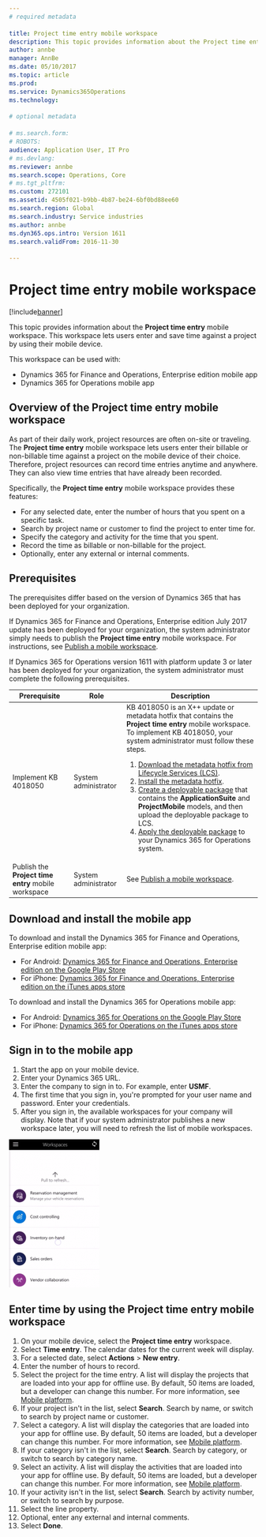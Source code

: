 ```yaml
---
# required metadata

title: Project time entry mobile workspace 
description: This topic provides information about the Project time entry mobile workspace. This workspace lets users enter and save time against a project by using their mobile device.
author: annbe
manager: AnnBe
ms.date: 05/10/2017
ms.topic: article
ms.prod: 
ms.service: Dynamics365Operations
ms.technology: 

# optional metadata

# ms.search.form: 
# ROBOTS: 
audience: Application User, IT Pro
# ms.devlang: 
ms.reviewer: annbe
ms.search.scope: Operations, Core
# ms.tgt_pltfrm: 
ms.custom: 272101
ms.assetid: 4505f021-b9bb-4b87-be24-6bf0bd88ee60
ms.search.region: Global
ms.search.industry: Service industries
ms.author: annbe
ms.dyn365.ops.intro: Version 1611
ms.search.validFrom: 2016-11-30

---
```


# Project time entry mobile workspace

[!include[banner](../includes/banner.md)]



This topic provides information about the **Project time entry** mobile workspace. This workspace lets users enter and save time against a project by using their mobile device.

This workspace can be used with:
- Dynamics 365 for Finance and Operations, Enterprise edition mobile app
- Dynamics 365 for Operations mobile app


Overview of the Project time entry mobile workspace
---------------------------------------------------

As part of their daily work, project resources are often on-site or traveling. The **Project time entry** mobile workspace lets users enter their billable or non-billable time against a project on the mobile device of their choice. Therefore, project resources can record time entries anytime and anywhere. They can also view time entries that have already been recorded. 

Specifically, the **Project time entry** mobile workspace provides these features:

-   For any selected date, enter the number of hours that you spent on a specific task.
-   Search by project name or customer to find the project to enter time for.
-   Specify the category and activity for the time that you spent.
-   Record the time as billable or non-billable for the project.
-   Optionally, enter any external or internal comments.

## Prerequisites
The prerequisites differ based on the version of Dynamics 365 that has been deployed for your organization.

If Dynamics 365 for Finance and Operations, Enterprise edition July 2017 update has been deployed for your organization, the system administrator simply needs to publish the **Project time entry** mobile workspace. For instructions, see [Publish a mobile workspace](/dynamics365/operations/dev-itpro/mobile-apps/publish-mobile-workspace).

If Dynamics 365 for Operations version 1611 with platform update 3 or later has been deployed for your organization, the system administrator must complete the following prerequisites. 

<table>

<thead>
<tr class="header">
<th>Prerequisite</th>
<th>Role</th>
<th>Description</th>
</tr>
</thead>
<tbody>

<tr class="odd">
<td>Implement KB 4018050</td>
<td>System administrator</td>
<td>KB 4018050 is an X++ update or metadata hotfix that contains the <strong>Project time entry</strong> mobile workspace. To implement KB 4018050, your system administrator must follow these steps.
<ol>
<li><a href="/dynamics365/operations/dev-itpro/migration-upgrade/download-hotfix-lcs">Download the metadata hotfix from Lifecycle Services (LCS)</a>.</li>
<li><a href="/dynamics365/operations/dev-itpro/migration-upgrade/install-metadata-hotfix-package">Install the metadata hotfix</a>.</li>
<li><a href="/dynamics365/operations/dev-itpro/deployment/create-apply-deployable-package">Create a deployable package</a> that contains the <strong>ApplicationSuite</strong> and <strong>ProjectMobile</strong> models, and then upload the deployable package to LCS.</li>
<li><a href="/dynamics365/operations/dev-itpro/deployment/apply-deployable-package-system">Apply the deployable package</a> to your Dynamics 365 for Operations system.</li>
</ol></td>
</tr>
<tr class="even">
<td>Publish the <strong>Project time entry</strong> mobile workspace</td>
<td>System administrator</td>
<td>See <a href="/dynamics365/operations/dev-itpro/mobile-apps/publish-mobile-workspace">Publish a mobile workspace</a>.</td>
</tr>
</tbody>
</table>


## Download and install the mobile app

To download and install the Dynamics 365 for Finance and Operations, Enterprise edition mobile app:

-   For Android: [Dynamics 365 for Finance and Operations, Enterprise edition on the Google Play Store](https://go.microsoft.com/fwlink/?linkid=850662)
-   For iPhone: [Dynamics 365 for Finance and Operations, Enterprise edition on the iTunes apps store](https://go.microsoft.com/fwlink/?linkid=850663)

To download and install the Dynamics 365 for Operations mobile app:

-   For Android: [Dynamics 365 for Operations on the Google Play Store](https://play.google.com/store/apps/details?id=com.microsoft.dynamics365.operations.mobile)
-   For iPhone: [Dynamics 365 for Operations on the iTunes apps store](https://itunes.apple.com/us/app/dynamics-365-for-operations/id1180836730?mt=8)

## Sign in to the mobile app
1.  Start the app on your mobile device.
2.  Enter your Dynamics 365 URL.
3.  Enter the company to sign in to. For example, enter **USMF**.
4.  The first time that you sign in, you're prompted for your user name and password. Enter your credentials.
5.  After you sign in, the available workspaces for your company will display. Note that if your system administrator publishes a new workspace later, you will need to refresh the list of mobile workspaces.

[![Pull to refresh](./media/pull-to-refresh-list-of-workspaces-183x300.png)](./media/pull-to-refresh-list-of-workspaces.png)

## Enter time by using the Project time entry mobile workspace
1.  On your mobile device, select the **Project time entry** workspace.
2.  Select **Time entry**. The calendar dates for the current week will display.
3.  For a selected date, select **Actions** &gt; **New entry**.
4.  Enter the number of hours to record.
5.  Select the project for the time entry. A list will display the projects that are loaded into your app for offline use. By default, 50 items are loaded, but a developer can change this number. For more information, see [Mobile platform](/dynamics365/operations/dev-itpro/mobile-apps/mobile-platform).
6.  If your project isn't in the list, select **Search**. Search by name, or switch to search by project name or customer.
7.  Select a category. A list will display the categories that are loaded into your app for offline use. By default, 50 items are loaded, but a developer can change this number. For more information, see [Mobile platform](/dynamics365/operations/dev-itpro/mobile-apps/mobile-platform).
8.  If your category isn't in the list, select **Search**. Search by category, or switch to search by category name.
9.  Select an activity. A list will display the activities that are loaded into your app for offline use. By default, 50 items are loaded, but a developer can change this number. For more information, see [Mobile platform](/dynamics365/operations/dev-itpro/mobile-apps/mobile-platform).
10. If your activity isn't in the list, select **Search**. Search by activity number, or switch to search by purpose.
11. Select the line property.
12. Optional, enter any external and internal comments.
13. Select **Done**.
